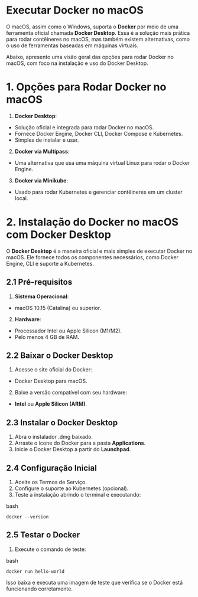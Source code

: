 # Executar Docker no macOS
O macOS, assim como o Windows, suporta o **Docker** por meio de uma ferramenta oficial chamada **Docker Desktop**. Essa é a solução mais prática para rodar contêineres no macOS, mas também existem alternativas, como o uso de ferramentas baseadas em máquinas virtuais.

Abaixo, apresento uma visão geral das opções para rodar Docker no macOS, com foco na instalação e uso do Docker Desktop.

# 1. Opções para Rodar Docker no macOS
1. **Docker Desktop**:
- Solução oficial e integrada para rodar Docker no macOS.
- Fornece Docker Engine, Docker CLI, Docker Compose e Kubernetes.
- Simples de instalar e usar.
2. **Docker via Multipass**:
- Uma alternativa que usa uma máquina virtual Linux para rodar o Docker Engine.
3. **Docker via Minikube**:
- Usado para rodar Kubernetes e gerenciar contêineres em um cluster local.

# 2. Instalação do Docker no macOS com Docker Desktop
O **Docker Desktop** é a maneira oficial e mais simples de executar Docker no macOS. Ele fornece todos os componentes necessários, como Docker Engine, CLI e suporte a Kubernetes.

## 2.1 Pré-requisitos
1. **Sistema Operacional**:
- macOS 10.15 (Catalina) ou superior.
2. **Hardware**:
- Processador Intel ou Apple Silicon (M1/M2).
- Pelo menos 4 GB de RAM.
## 2.2 Baixar o Docker Desktop
1. Acesse o site oficial do Docker:
- Docker Desktop para macOS.
2. Baixe a versão compatível com seu hardware:
- **Intel** ou **Apple Silicon (ARM)**.
## 2.3 Instalar o Docker Desktop
1. Abra o instalador .dmg baixado.
2. Arraste o ícone do Docker para a pasta **Applications**.
3. Inicie o Docker Desktop a partir do **Launchpad**.
## 2.4 Configuração Inicial
1. Aceite os Termos de Serviço.
2. Configure o suporte ao Kubernetes (opcional).
3. Teste a instalação abrindo o terminal e executando:

bash
```
docker --version
```
## 2.5 Testar o Docker
1. Execute o comando de teste:

bash
```
docker run hello-world
```
Isso baixa e executa uma imagem de teste que verifica se o Docker está funcionando corretamente.
